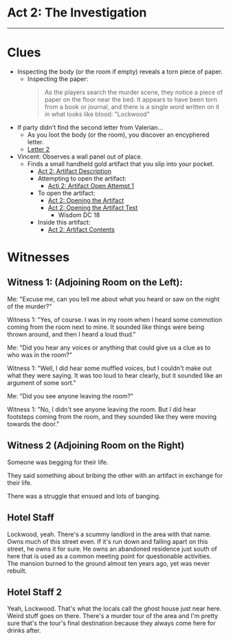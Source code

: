 # Act 2: The Investigation

---

# Clues


* Inspecting the body (or the room if empty) reveals a torn piece of paper.
  * Inspecting the paper:
    > As the players search the murder scene, they notice a piece of paper on the floor near the bed. It appears to have been torn from a book or journal, and there is a single word written on it in what looks like blood: "Lockwood"
* If party didn't find the second letter from Valerian...
  * As you loot the body (or the room), you discover an encyphered letter.
  * [Letter 2](./letter2.encoded)
* Vincent: Observes a wall panel out of place.
  * Finds a small handheld gold artifact that you slip into your pocket.
    * [Act 2: Artifact Description](./act2_artifact_description.md)
    * Attempting to open the artifact:
      * [Acti 2: Artifact Open Attempt 1](./act2_artifact_open1.md)
    * To open the artifact:
      * [Act 2: Opening the Artifact](./act2_artifact_open2.md)
      * [Act 2: Opening the Artifact Test](./act2_artifact_open2.md)
        * Wisdom DC 18
    * Inside this artifact:
      * [Act 2: Artifact Contents](./act2_artifact_contents.md)

# Witnesses

## Witness 1: (Adjoining Room on the Left):

Me: "Excuse me, can you tell me about what you heard or saw on the night of the murder?"

Witness 1: "Yes, of course. I was in my room when I heard some commotion coming from the room next to mine. It sounded like things were being thrown around, and then I heard a loud thud."

Me: "Did you hear any voices or anything that could give us a clue as to who was in the room?"

Witness 1: "Well, I did hear some muffled voices, but I couldn't make out what they were saying. It was too loud to hear clearly, but it sounded like an argument of some sort."

Me: "Did you see anyone leaving the room?"

Witness 1: "No, I didn't see anyone leaving the room. But I did hear footsteps coming from the room, and they sounded like they were moving towards the door."

## Witness 2 (Adjoining Room on the Right)

Someone was begging for their life. 

They said something about bribing the other with an artifact in exchange for their life.

There was a struggle that ensued and lots of banging.

## Hotel Staff

Lockwood, yeah. There's a scummy landlord in the area with that name. Owns much of this street even. If it's run down and falling apart on this street, he owns it for sure. He owns an abandoned residence just south of here that is used as a common meeting point for questionable activities. The mansion burned to the ground almost ten years ago, yet was never rebuilt.

## Hotel Staff 2

Yeah, Lockwood. That's what the locals call the ghost house just near here. Weird stuff goes on there. There's a murder tour of the area and I'm pretty sure that's the tour's final destination because they always come here for drinks after.

